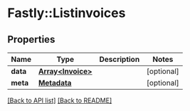 # Fastly::Listinvoices

## Properties

| Name | Type | Description | Notes |
| ---- | ---- | ----------- | ----- |
| **data** | [**Array&lt;Invoice&gt;**](Invoice.md) |  | [optional] |
| **meta** | [**Metadata**](Metadata.md) |  | [optional] |

[[Back to API list]](../../README.md#endpoints) [[Back to README]](../../README.md)

